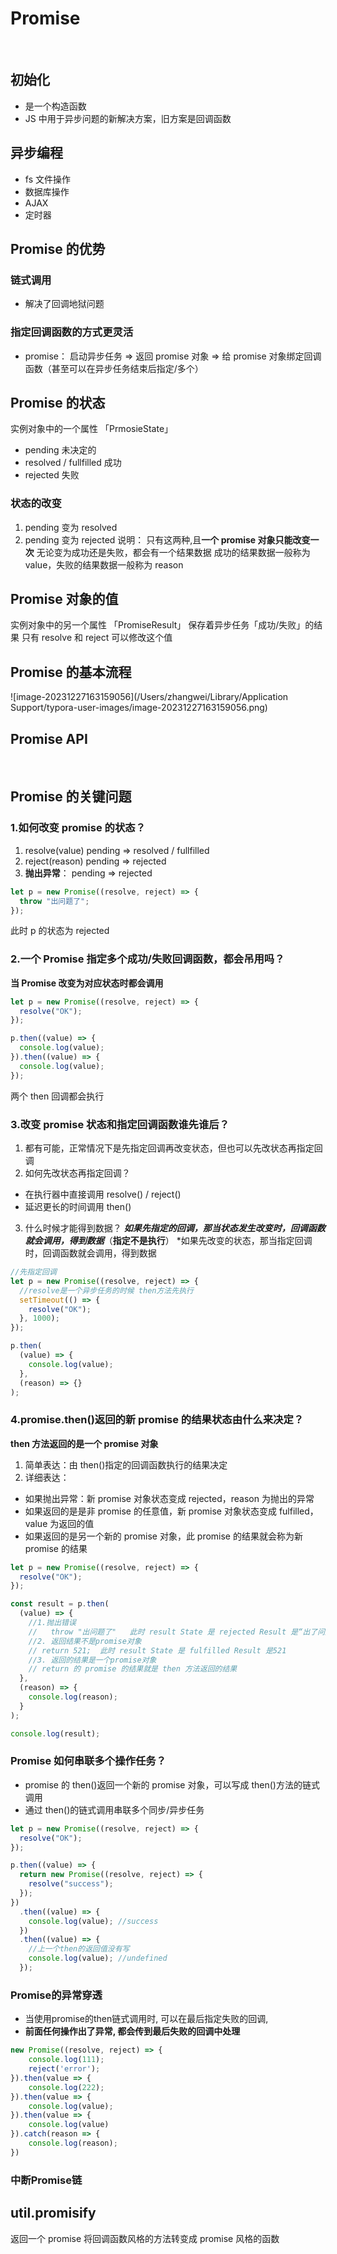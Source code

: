 # Promise

&nbsp;

## 初始化

- 是一个构造函数
- JS 中用于异步问题的新解决方案，旧方案是回调函数
  &nbsp;

## 异步编程

- fs 文件操作
- 数据库操作
- AJAX
- 定时器
  &nbsp;

## Promise 的优势

### 链式调用

- 解决了回调地狱问题

### 指定回调函数的方式更灵活

- promise： 启动异步任务 => 返回 promise 对象 => 给 promise 对象绑定回调函数（甚至可以在异步任务结束后指定/多个）
  &nbsp;

## Promise 的状态

实例对象中的一个属性 「PrmosieState」

- pending 未决定的
- resolved / fullfilled 成功
- rejected 失败

### 状态的改变

1. pending 变为 resolved
2. pending 变为 rejected
   说明：
   只有这两种,且**一个 promise 对象只能改变一次**
   无论变为成功还是失败，都会有一个结果数据
   成功的结果数据一般称为 value，失败的结果数据一般称为 reason
   &nbsp;

## Promise 对象的值

实例对象中的另一个属性 「PromiseResult」
保存着异步任务「成功/失败」的结果
只有 resolve 和 reject 可以修改这个值
&nbsp;

## Promise 的基本流程

![image-20231227163159056](/Users/zhangwei/Library/Application Support/typora-user-images/image-20231227163159056.png)
&nbsp;

## Promise API

&nbsp;

## Promise 的关键问题

### 1.如何改变 promise 的状态？

1. resolve(value) pending => resolved / fullfilled
2. reject(reason) pending => rejected
3. **抛出异常**： pending => rejected

```js
let p = new Promise((resolve, reject) => {
  throw "出问题了";
});
```

此时 p 的状态为 rejected

### 2.一个 Promise 指定多个成功/失败回调函数，都会吊用吗？

**当 Promise 改变为对应状态时都会调用**

```js
let p = new Promise((resolve, reject) => {
  resolve("OK");
});

p.then((value) => {
  console.log(value);
}).then((value) => {
  console.log(value);
});
```

两个 then 回调都会执行

### 3.改变 promise 状态和指定回调函数谁先谁后？

1. 都有可能，正常情况下是先指定回调再改变状态，但也可以先改状态再指定回调
2. 如何先改状态再指定回调？

- 在执行器中直接调用 resolve() / reject()
- 延迟更长的时间调用 then()

3. 什么时候才能得到数据？
   **_如果先指定的回调，那当状态发生改变时，回调函数就会调用，得到数据_**（**指定不是执行**） \*如果先改变的状态，那当指定回调时，回调函数就会调用，得到数据

```js
//先指定回调
let p = new Promise((resolve, reject) => {
  //resolve是一个异步任务的时候 then方法先执行
  setTimeout(() => {
    resolve("OK");
  }, 1000);
});

p.then(
  (value) => {
    console.log(value);
  },
  (reason) => {}
);
```

### 4.promise.then()返回的新 promise 的结果状态由什么来决定？

**then 方法返回的是一个 promise 对象**

1. 简单表达：由 then()指定的回调函数执行的结果决定
2. 详细表达：

- 如果抛出异常：新 promise 对象状态变成 rejected，reason 为抛出的异常
- 如果返回的是是非 promise 的任意值，新 promise 对象状态变成 fulfilled，value 为返回的值
- 如果返回的是另一个新的 promise 对象，此 promise 的结果就会称为新 promise 的结果

```js
let p = new Promise((resolve, reject) => {
  resolve("OK");
});

const result = p.then(
  (value) => {
    //1.抛出错误
    //   throw "出问题了"   此时 result State 是 rejected Result 是“出了问题”
    //2. 返回结果不是promise对象
    // return 521;  此时 result State 是 fulfilled Result 是521
    //3. 返回的结果是一个promise对象
    // return 的 promise 的结果就是 then 方法返回的结果
  },
  (reason) => {
    console.log(reason);
  }
);

console.log(result);
```

### Promise 如何串联多个操作任务？

- promise 的 then()返回一个新的 promise 对象，可以写成 then()方法的链式调用
- 通过 then()的链式调用串联多个同步/异步任务

```js
let p = new Promise((resolve, reject) => {
  resolve("OK");
});

p.then((value) => {
  return new Promise((resolve, reject) => {
    resolve("success");
  });
})
  .then((value) => {
    console.log(value); //success
  })
  .then((value) => {
    //上一个then的返回值没有写
    console.log(value); //undefined
  });
```

### Promise的异常穿透
- 当使用promise的then链式调用时, 可以在最后指定失败的回调,
- **前面任何操作出了异常, 都会传到最后失败的回调中处理**

~~~js
new Promise((resolve, reject) => {
    console.log(111);
    reject('error');
}).then(value => {
    console.log(222);
}).then(value => {
    console.log(value);
}).then(value => {
    console.log(value)
}).catch(reason => {
    console.log(reason);
})
~~~

### 中断Promise链


## util.promisify

返回一个 promise
将回调函数风格的方法转变成 promise 风格的函数
